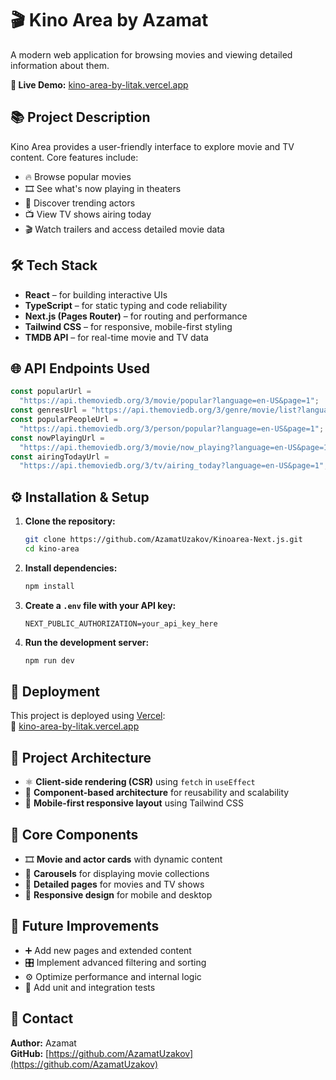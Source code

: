 # 🎬 Kino Area by Azamat

A modern web application for browsing movies and viewing detailed information about them.

**🔗 Live Demo:** [kino-area-by-litak.vercel.app](https://kinoarea-next-js.vercel.app/)

## 📚 Project Description

Kino Area provides a user-friendly interface to explore movie and TV content. Core features include:

- 🔥 Browse popular movies
- 🎞 See what's now playing in theaters
- 🌟 Discover trending actors
- 📺 View TV shows airing today
- 🎬 Watch trailers and access detailed movie data

## 🛠 Tech Stack

- **React** – for building interactive UIs
- **TypeScript** – for static typing and code reliability
- **Next.js (Pages Router)** – for routing and performance
- **Tailwind CSS** – for responsive, mobile-first styling
- **TMDB API** – for real-time movie and TV data

## 🌐 API Endpoints Used

```ts
const popularUrl =
  "https://api.themoviedb.org/3/movie/popular?language=en-US&page=1";
const genresUrl = "https://api.themoviedb.org/3/genre/movie/list?language=en";
const popularPeopleUrl =
  "https://api.themoviedb.org/3/person/popular?language=en-US&page=1";
const nowPlayingUrl =
  "https://api.themoviedb.org/3/movie/now_playing?language=en-US&page=1";
const airingTodayUrl =
  "https://api.themoviedb.org/3/tv/airing_today?language=en-US&page=1";
```

## ⚙️ Installation & Setup

1. **Clone the repository:**

   ```bash
   git clone https://github.com/AzamatUzakov/Kinoarea-Next.js.git
   cd kino-area
   ```

2. **Install dependencies:**

   ```bash
   npm install
   ```

3. **Create a `.env` file with your API key:**

   ```env
   NEXT_PUBLIC_AUTHORIZATION=your_api_key_here
   ```

4. **Run the development server:**

   ```bash
   npm run dev
   ```

## 🚀 Deployment

This project is deployed using [Vercel](https://vercel.com/):  
🔗 [kino-area-by-litak.vercel.app](https://kinoarea-next-js.vercel.app/)

## 📄 Project Architecture

- ⚛️ **Client-side rendering (CSR)** using `fetch` in `useEffect`
- 🧩 **Component-based architecture** for reusability and scalability
- 📱 **Mobile-first responsive layout** using Tailwind CSS

## 🧱 Core Components

- 🎞 **Movie and actor cards** with dynamic content
- 🎠 **Carousels** for displaying movie collections
- 📄 **Detailed pages** for movies and TV shows
- 📱 **Responsive design** for mobile and desktop

## 🔮 Future Improvements

- ➕ Add new pages and extended content
- 🎛 Implement advanced filtering and sorting
- ⚙️ Optimize performance and internal logic
- 🧪 Add unit and integration tests

## 🤝 Contact

**Author:** Azamat  
**GitHub:** [https://github.com/AzamatUzakov](https://github.com/AzamatUzakov)
